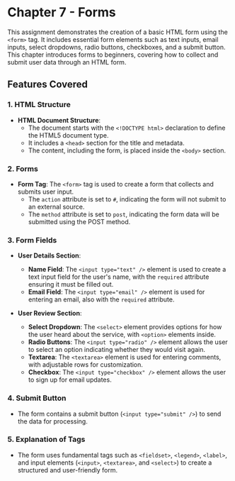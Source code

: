 # Chapter 7 - Forms

This assignment demonstrates the creation of a basic HTML form using the `<form>` tag. It includes essential form elements such as text inputs, email inputs, select dropdowns, radio buttons, checkboxes, and a submit button. This chapter introduces forms to beginners, covering how to collect and submit user data through an HTML form.

## Features Covered

### 1. HTML Structure
- **HTML Document Structure**: 
  - The document starts with the `<!DOCTYPE html>` declaration to define the HTML5 document type.
  - It includes a `<head>` section for the title and metadata.
  - The content, including the form, is placed inside the `<body>` section.

### 2. Forms
- **Form Tag**: The `<form>` tag is used to create a form that collects and submits user input.
  - The `action` attribute is set to `#`, indicating the form will not submit to an external source.
  - The `method` attribute is set to `post`, indicating the form data will be submitted using the POST method.

### 3. Form Fields
- **User Details Section**:
  - **Name Field**: The `<input type="text" />` element is used to create a text input field for the user's name, with the `required` attribute ensuring it must be filled out.
  - **Email Field**: The `<input type="email" />` element is used for entering an email, also with the `required` attribute.
  
- **User Review Section**:
  - **Select Dropdown**: The `<select>` element provides options for how the user heard about the service, with `<option>` elements inside.
  - **Radio Buttons**: The `<input type="radio" />` element allows the user to select an option indicating whether they would visit again.
  - **Textarea**: The `<textarea>` element is used for entering comments, with adjustable rows for customization.
  - **Checkbox**: The `<input type="checkbox" />` element allows the user to sign up for email updates.

### 4. Submit Button
- The form contains a submit button (`<input type="submit" />`) to send the data for processing.

### 5. Explanation of Tags
- The form uses fundamental tags such as `<fieldset>`, `<legend>`, `<label>`, and input elements (`<input>`, `<textarea>`, and `<select>`) to create a structured and user-friendly form.

